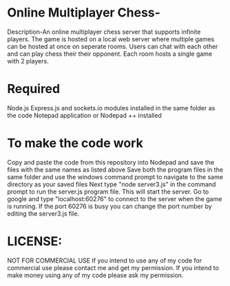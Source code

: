 # Online Multiplayer Chess-

Description-An online multiplayer chess server that supports infinite players. The game is hosted on a local web server where multiple games can be hosted at once on seperate rooms. Users can chat with each other and can play chess their their opponent. Each room hosts a single game with 2 players.

# Required

Node.js 
Express.js and sockets.io modules installed in the same folder as the code 
Notepad application or Nodepad ++ installed

# To make the code work 

Copy and paste the code from this repository into Nodepad and save the files with the same names as listed above
Save both the program files in the same folder and use the windows command prompt to navigate to the same directory as your saved files 
Next type "node server3.js" in the command prompt to run the server.js program file. This will start the server.
Go to google and type "localhost:60276" to connect to the server when the game is running. If the port 60276 is busy you can change the port number by editing the server3.js file.

# LICENSE:
NOT FOR COMMERCIAL USE If you intend to use any of my code for commercial use please contact me and get my permission. If you intend to make money using any of my code please ask my permission.


